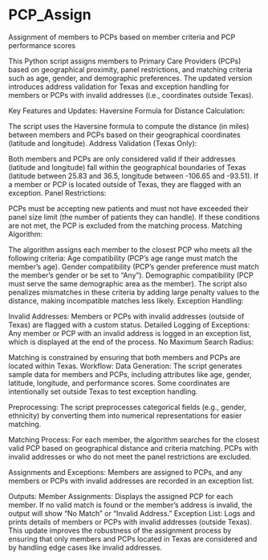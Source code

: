 # PCP_Assign
Assignment of members to PCPs based on member criteria and PCP performance scores

This Python script assigns members to Primary Care Providers (PCPs) based on geographical proximity, panel restrictions, and matching criteria such as age, gender, and demographic preferences. The updated version introduces address validation for Texas and exception handling for members or PCPs with invalid addresses (i.e., coordinates outside Texas).

Key Features and Updates:
Haversine Formula for Distance Calculation:

The script uses the Haversine formula to compute the distance (in miles) between members and PCPs based on their geographical coordinates (latitude and longitude).
Address Validation (Texas Only):

Both members and PCPs are only considered valid if their addresses (latitude and longitude) fall within the geographical boundaries of Texas (latitude between 25.83 and 36.5, longitude between -106.65 and -93.51).
If a member or PCP is located outside of Texas, they are flagged with an exception.
Panel Restrictions:

PCPs must be accepting new patients and must not have exceeded their panel size limit (the number of patients they can handle). If these conditions are not met, the PCP is excluded from the matching process.
Matching Algorithm:

The algorithm assigns each member to the closest PCP who meets all the following criteria:
Age compatibility (PCP’s age range must match the member’s age).
Gender compatibility (PCP’s gender preference must match the member’s gender or be set to “Any”).
Demographic compatibility (PCP must serve the same demographic area as the member).
The script also penalizes mismatches in these criteria by adding large penalty values to the distance, making incompatible matches less likely.
Exception Handling:

Invalid Addresses: Members or PCPs with invalid addresses (outside of Texas) are flagged with a custom status.
Detailed Logging of Exceptions: Any member or PCP with an invalid address is logged in an exception list, which is displayed at the end of the process.
No Maximum Search Radius:

Matching is constrained by ensuring that both members and PCPs are located within Texas.
Workflow:
Data Generation: The script generates sample data for members and PCPs, including attributes like age, gender, latitude, longitude, and performance scores. Some coordinates are intentionally set outside Texas to test exception handling.

Preprocessing: The script preprocesses categorical fields (e.g., gender, ethnicity) by converting them into numerical representations for easier matching.

Matching Process: For each member, the algorithm searches for the closest valid PCP based on geographical distance and criteria matching. PCPs with invalid addresses or who do not meet the panel restrictions are excluded.

Assignments and Exceptions: Members are assigned to PCPs, and any members or PCPs with invalid addresses are recorded in an exception list.

Outputs:
Member Assignments: Displays the assigned PCP for each member. If no valid match is found or the member’s address is invalid, the output will show “No Match” or “Invalid Address.”
Exception List: Logs and prints details of members or PCPs with invalid addresses (outside Texas).
This update improves the robustness of the assignment process by ensuring that only members and PCPs located in Texas are considered and by handling edge cases like invalid addresses.
